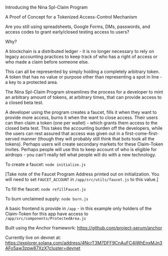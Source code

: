 Introducing the Nina Spl-Claim Program

A Proof of Concept for a Tokenized Access-Control Mechanism

Are you still using spreadsheets, Google Forms, DMs, passwords, and access codes to grant early/closed testing access to users?

Why?

A blockchain is a distributed ledger - it is no longer necessary to rely on legacy accounting practices to keep track of who has a right of access or who made a claim before someone else. 

This can all be represented by simply holding a completely arbitrary token. A token that has no value or purpose other than representing a spot in line - a key to a protected area.

The Nina Spl-Claim Program streamlines the process for a developer to mint an arbitrary amount of tokens, at arbitrary times, that can provide access to a closed beta test.  

A developer using the program creates a faucet, fills it when they want to provide more access, burns it when the want to close access.  Their users can then claim a token (one per wallet) - which grants them access to the closed beta test.  This takes the accounting burden off the developers, while the users can rest assured that access was given out in a first-come-first-served manner (though they will probably still think that bots took all the tokens).  Perhaps users will create secondary markets for these Claim-Token invites.  Perhaps people will use this to keep account of who is eligible for airdrops - you can't really tell what people will do with a new technology.

To create a faucet:
`node initialize.js`

[Take note of the Faucet Program Address printed out on initialization.  You will need to set `FAUCET_ACCOUNT` in `/app/src/utils/faucet.js` to this value.]

To fill the faucet:
`node refillFaucet.js`

To burn unclaimed supply:
`node burn.js`

A basic frontend is provide in `/app` - in this example only holders of the Claim-Token for this app have access to `/app/src/components/ProtectedArea.js`

Built using the Anchor framework: https://github.com/project-serum/anchor

Currently live on devnet at: https://explorer.solana.com/address/4NcrT3M7DFF9CnAuFC4iWhEnxMJn3AFo5aw3zpw87XzX?cluster=devnet